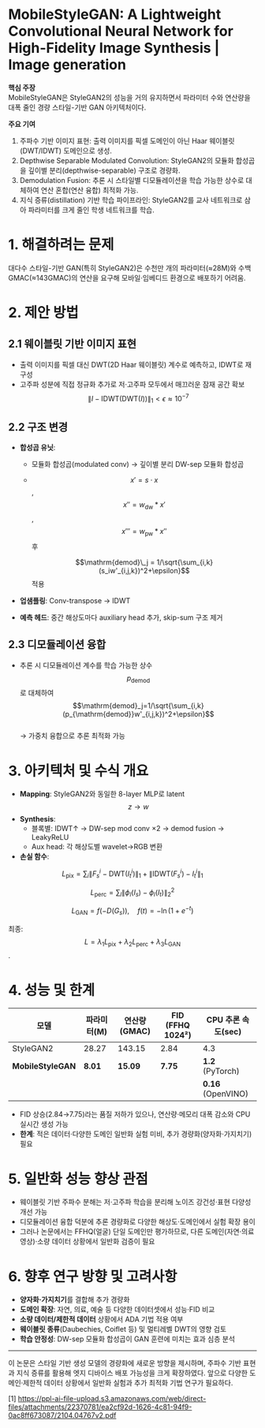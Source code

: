 # MobileStyleGAN: A Lightweight Convolutional Neural Network for High-Fidelity Image Synthesis | Image generation

**핵심 주장**  
MobileStyleGAN은 StyleGAN2의 성능을 거의 유지하면서 파라미터 수와 연산량을 대폭 줄인 경량 스타일-기반 GAN 아키텍처이다.  

**주요 기여**  
1. 주파수 기반 이미지 표현: 출력 이미지를 픽셀 도메인이 아닌 Haar 웨이블릿(DWT/IDWT) 도메인으로 생성.  
2. Depthwise Separable Modulated Convolution: StyleGAN2의 모듈화 합성곱을 깊이별 분리(depthwise-separable) 구조로 경량화.  
3. Demodulation Fusion: 추론 시 스타일별 디모듈레이션을 학습 가능한 상수로 대체하여 연산 혼합(연산 융합) 최적화 가능.  
4. 지식 증류(distillation) 기반 학습 파이프라인: StyleGAN2를 교사 네트워크로 삼아 파라미터를 크게 줄인 학생 네트워크를 학습.  

# 1. 해결하려는 문제  
대다수 스타일-기반 GAN(특히 StyleGAN2)은 수천만 개의 파라미터(≈28M)와 수백 GMAC(≈143GMAC)의 연산을 요구해 모바일·임베디드 환경으로 배포하기 어려움.  

# 2. 제안 방법

## 2.1 웨이블릿 기반 이미지 표현  
- 출력 이미지를 픽셀 대신 DWT(2D Haar 웨이블릿) 계수로 예측하고, IDWT로 재구성  
- 고주파 성분에 직접 정규화 추가로 저·고주파 모두에서 매끄러운 잠재 공간 확보  
$$
\|I - \mathrm{IDWT}(\mathrm{DWT}(I))\|_1 < \epsilon\approx10^{-7}
$$  

## 2.2 구조 변경  
- **합성곱 유닛**:  
  - 모듈화 합성곱(modulated conv) → 깊이별 분리 DW-sep 모듈화 합성곱  
  - $$x'=s\cdot x$$, $$x'' = w_{\mathrm{dw}}\ast x'$$, $$x'''=w_{\mathrm{pw}}\ast x''$$ 후  

    $$\mathrm{demod}\_j = 1/\sqrt{\sum_{i,k}(s_iw'_{i,j,k})^2+\epsilon}$$ 적용  

- **업샘플링**: Conv-transpose → IDWT  
- **예측 헤드**: 중간 해상도마다 auxiliary head 추가, skip-sum 구조 제거  

## 2.3 디모듈레이션 융합  
- 추론 시 디모듈레이션 계수를 학습 가능한 상수 $$p_{\mathrm{demod}}$$로 대체하여  
  $$\mathrm{demod}_j=1/\sqrt{\sum_{i,k}(p_{\mathrm{demod}}w'_{i,j,k})^2+\epsilon}$$  
  → 가중치 융합으로 추론 최적화 가능  

# 3. 아키텍처 및 수식 개요  
- **Mapping**: StyleGAN2와 동일한 8-layer MLP로 latent $$z\to w$$  
- **Synthesis**:  
  - 블록별: IDWT↑ → DW-sep mod conv ×2 → demod fusion → LeakyReLU  
  - Aux head: 각 해상도별 wavelet→RGB 변환  
- **손실 함수**:  

$$
  L_{\mathrm{pix}} = \sum_i \bigl\|F^i_s - \mathrm{DWT}(I^i_t)\bigr\|_1 + \bigl\|\mathrm{IDWT}(F^i_s)-I^i_t\bigr\|_1
  $$  
  
$$
  L_{\mathrm{perc}} = \sum_l \bigl\|\phi_l(I_s)-\phi_l(I_t)\bigr\|_2^2
  $$  
  
$$
  L_{\mathrm{GAN}} = f(-D(G_s)),\quad f(t)=-\ln(1+e^{-t})
  $$  
  
  최종: $$L = \lambda_1L_{\mathrm{pix}}+\lambda_2L_{\mathrm{perc}}+\lambda_3L_{\mathrm{GAN}}$$.  

# 4. 성능 및 한계

| 모델                | 파라미터(M) | 연산량(GMAC) | FID (FFHQ 1024²) | CPU 추론 속도(sec) |
|--------------------|-------------|-------------|------------------|--------------------|
| StyleGAN2          | 28.27       | 143.15      | 2.84             | 4.3                |
| **MobileStyleGAN** | **8.01**    | **15.09**   | **7.75**         | **1.2** (PyTorch)  |
|                    |             |             |                  | **0.16** (OpenVINO)|

- FID 상승(2.84→7.75)라는 품질 저하가 있으나, 연산량·메모리 대폭 감소와 CPU 실시간 생성 가능  
- **한계**: 적은 데이터·다양한 도메인 일반화 실험 미비, 추가 경량화(양자화·가지치기) 필요  

# 5. 일반화 성능 향상 관점  
- 웨이블릿 기반 주파수 분해는 저·고주파 학습을 분리해 노이즈 강건성·표현 다양성 개선 가능  
- 디모듈레이션 융합 덕분에 추론 경량화로 다양한 해상도·도메인에서 실험 확장 용이  
- 그러나 논문에서는 FFHQ(얼굴) 단일 도메인만 평가하므로, 다른 도메인(자연·의료영상)·소량 데이터 상황에서 일반화 검증이 필요  

# 6. 향후 연구 방향 및 고려사항  
- **양자화·가지치기**를 결합해 추가 경량화  
- **도메인 확장**: 자연, 의료, 예술 등 다양한 데이터셋에서 성능·FID 비교  
- **소량 데이터/제한적 데이터** 상황에서 ADA 기법 적용 여부  
- **웨이블릿 종류**(Daubechies, Coiflet 등) 및 멀티레벨 DWT의 영향 검토  
- **학습 안정성**: DW-sep 모듈화 합성곱이 GAN 훈련에 미치는 효과 심층 분석  

---  

이 논문은 스타일 기반 생성 모델의 경량화에 새로운 방향을 제시하며, 주파수 기반 표현과 지식 증류를 활용해 엣지 디바이스 배포 가능성을 크게 확장하였다. 앞으로 다양한 도메인·제한적 데이터 상황에서 일반화 실험과 추가 최적화 기법 연구가 필요하다.

[1] https://ppl-ai-file-upload.s3.amazonaws.com/web/direct-files/attachments/22370781/ea2cf92d-1626-4c81-94f9-0ac8ff673087/2104.04767v2.pdf
